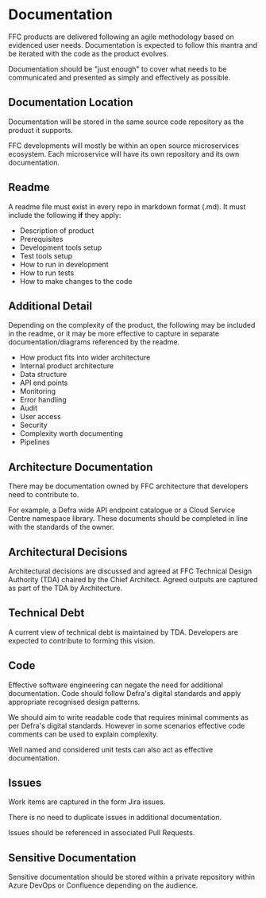 # Documentation

FFC products are delivered following an agile methodology based on evidenced user needs. Documentation is expected to follow this mantra and be iterated with the code as the product evolves.

Documentation should be "just enough" to cover what needs to be communicated and presented as simply and effectively as possible.

## Documentation Location
Documentation will be stored in the same source code repository as the product it supports.

FFC developments will mostly be within an open source microservices ecosystem. Each microservice will have its own repository and its own documentation.

## Readme
A readme file must exist in every repo in markdown format (.md). It must include the following **if** they apply:
- Description of product
- Prerequisites
- Development tools setup
- Test tools setup
- How to run in development
- How to run tests
- How to make changes to the code

## Additional Detail
Depending on the complexity of the product, the following may be included in the readme, or it may be more effective to capture in separate documentation/diagrams referenced by the readme.

- How product fits into wider architecture
- Internal product architecture
- Data structure
- API end points
- Monitoring
- Error handling
- Audit
- User access
- Security
- Complexity worth documenting
- Pipelines

## Architecture Documentation
There may be documentation owned by FFC architecture that developers need to contribute to.

For example, a Defra wide API endpoint catalogue or a Cloud Service Centre namespace library. These documents should be completed in line with the standards of the owner.

## Architectural Decisions
Architectural decisions are discussed and agreed at FFC Technical Design Authority (TDA) chaired by the Chief Architect. Agreed outputs are captured as part of the TDA by Architecture.

## Technical Debt
A current view of technical debt is maintained by TDA. Developers are expected to contribute to forming this vision.

## Code
Effective software engineering can negate the need for additional documentation. Code should follow Defra's digital standards and apply appropriate recognised design patterns.

We should aim to write readable code that requires minimal comments as per Defra's digital standards. However in some scenarios effective code comments can be used to explain complexity.

Well named and considered unit tests can also act as effective documentation.

## Issues
Work items are captured in the form Jira issues.

There is no need to duplicate issues in additional documentation.

Issues should be referenced in associated Pull Requests.

## Sensitive Documentation
Sensitive documentation should be stored within a private repository within Azure DevOps or Confluence depending on the audience.
